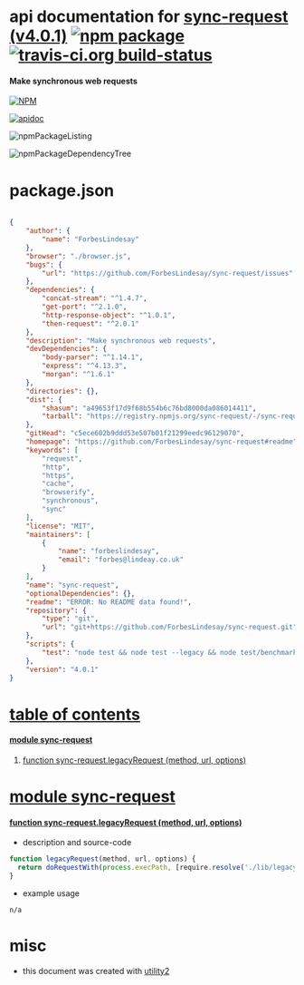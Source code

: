 # api documentation for  [sync-request (v4.0.1)](https://github.com/ForbesLindesay/sync-request#readme)  [![npm package](https://img.shields.io/npm/v/npmdoc-sync-request.svg?style=flat-square)](https://www.npmjs.org/package/npmdoc-sync-request) [![travis-ci.org build-status](https://api.travis-ci.org/npmdoc/node-npmdoc-sync-request.svg)](https://travis-ci.org/npmdoc/node-npmdoc-sync-request)
#### Make synchronous web requests

[![NPM](https://nodei.co/npm/sync-request.png?downloads=true)](https://www.npmjs.com/package/sync-request)

[![apidoc](https://npmdoc.github.io/node-npmdoc-sync-request/build/screenCapture.buildNpmdoc.browser._2Fhome_2Ftravis_2Fbuild_2Fnpmdoc_2Fnode-npmdoc-sync-request_2Ftmp_2Fbuild_2Fapidoc.html.png)](https://npmdoc.github.io/node-npmdoc-sync-request/build/apidoc.html)

![npmPackageListing](https://npmdoc.github.io/node-npmdoc-sync-request/build/screenCapture.npmPackageListing.svg)

![npmPackageDependencyTree](https://npmdoc.github.io/node-npmdoc-sync-request/build/screenCapture.npmPackageDependencyTree.svg)



# package.json

```json

{
    "author": {
        "name": "ForbesLindesay"
    },
    "browser": "./browser.js",
    "bugs": {
        "url": "https://github.com/ForbesLindesay/sync-request/issues"
    },
    "dependencies": {
        "concat-stream": "^1.4.7",
        "get-port": "^2.1.0",
        "http-response-object": "^1.0.1",
        "then-request": "^2.0.1"
    },
    "description": "Make synchronous web requests",
    "devDependencies": {
        "body-parser": "^1.14.1",
        "express": "^4.13.3",
        "morgan": "^1.6.1"
    },
    "directories": {},
    "dist": {
        "shasum": "a49653f17d9f68b554b6c76bd8000da086014411",
        "tarball": "https://registry.npmjs.org/sync-request/-/sync-request-4.0.1.tgz"
    },
    "gitHead": "c5ece602b9ddd53e507b01f21299eedc96129070",
    "homepage": "https://github.com/ForbesLindesay/sync-request#readme",
    "keywords": [
        "request",
        "http",
        "https",
        "cache",
        "browserify",
        "synchronous",
        "sync"
    ],
    "license": "MIT",
    "maintainers": [
        {
            "name": "forbeslindesay",
            "email": "forbes@lindeay.co.uk"
        }
    ],
    "name": "sync-request",
    "optionalDependencies": {},
    "readme": "ERROR: No README data found!",
    "repository": {
        "type": "git",
        "url": "git+https://github.com/ForbesLindesay/sync-request.git"
    },
    "scripts": {
        "test": "node test && node test --legacy && node test/benchmark"
    },
    "version": "4.0.1"
}
```



# <a name="apidoc.tableOfContents"></a>[table of contents](#apidoc.tableOfContents)

#### [module sync-request](#apidoc.module.sync-request)
1.  [function <span class="apidocSignatureSpan">sync-request.</span>legacyRequest (method, url, options)](#apidoc.element.sync-request.legacyRequest)



# <a name="apidoc.module.sync-request"></a>[module sync-request](#apidoc.module.sync-request)

#### <a name="apidoc.element.sync-request.legacyRequest"></a>[function <span class="apidocSignatureSpan">sync-request.</span>legacyRequest (method, url, options)](#apidoc.element.sync-request.legacyRequest)
- description and source-code
```javascript
function legacyRequest(method, url, options) {
  return doRequestWith(process.execPath, [require.resolve('./lib/legacy-worker')], method, url, options);
}
```
- example usage
```shell
n/a
```



# misc
- this document was created with [utility2](https://github.com/kaizhu256/node-utility2)
